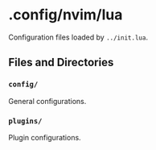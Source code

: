 # .config/nvim/lua

Configuration files loaded by `../init.lua`.

## Files and Directories

### `config/`

General configurations.

### `plugins/`

Plugin configurations.

